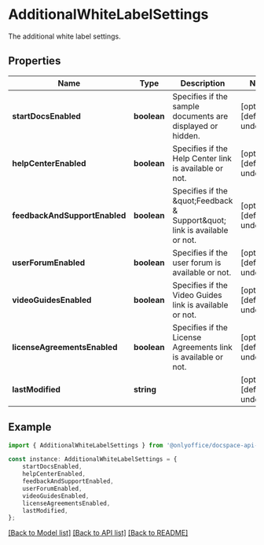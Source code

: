 # AdditionalWhiteLabelSettings

The additional white label settings.

## Properties

Name | Type | Description | Notes
------------ | ------------- | ------------- | -------------
**startDocsEnabled** | **boolean** | Specifies if the sample documents are displayed or hidden. | [optional] [default to undefined]
**helpCenterEnabled** | **boolean** | Specifies if the Help Center link is available or not. | [optional] [default to undefined]
**feedbackAndSupportEnabled** | **boolean** | Specifies if the \&quot;Feedback &amp; Support\&quot; link is available or not. | [optional] [default to undefined]
**userForumEnabled** | **boolean** | Specifies if the user forum is available or not. | [optional] [default to undefined]
**videoGuidesEnabled** | **boolean** | Specifies if the Video Guides link is available or not. | [optional] [default to undefined]
**licenseAgreementsEnabled** | **boolean** | Specifies if the License Agreements link is available or not. | [optional] [default to undefined]
**lastModified** | **string** |  | [optional] [default to undefined]

## Example

```typescript
import { AdditionalWhiteLabelSettings } from '@onlyoffice/docspace-api-typescript';

const instance: AdditionalWhiteLabelSettings = {
    startDocsEnabled,
    helpCenterEnabled,
    feedbackAndSupportEnabled,
    userForumEnabled,
    videoGuidesEnabled,
    licenseAgreementsEnabled,
    lastModified,
};
```

[[Back to Model list]](../README.md#documentation-for-models) [[Back to API list]](../README.md#documentation-for-api-endpoints) [[Back to README]](../README.md)
